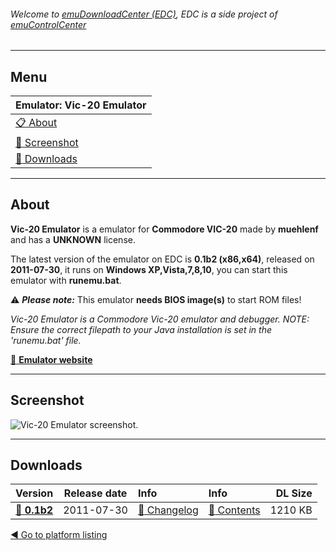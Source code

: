 ###### Welcome to [emuDownloadCenter (EDC)](https://github.com/PhoenixInteractiveNL/emuDownloadCenter/wiki/), EDC is a side project of [emuControlCenter](https://github.com/PhoenixInteractiveNL/emuControlCenter/wiki/)
***
## Menu
| **Emulator: Vic-20 Emulator** |
|:---------|
| [:clipboard: About](#about) |
| [:sunrise: Screenshot](#screenshot) |
| [:floppy_disk: Downloads](#downloads) |
***
## About
**Vic-20 Emulator** is a emulator for **Commodore VIC-20** made by **muehlenf** and has a **UNKNOWN** license.

The latest version of the emulator on EDC is **0.1b2 (x86,x64)**, released on **2011-07-30**, it runs on **Windows XP,Vista,7,8,10**, you can start this emulator with **runemu.bat**.

:warning: _**Please note:**_ This emulator **needs BIOS image(s)** to start ROM files!

_Vic-20 Emulator is a Commodore Vic-20 emulator and debugger. NOTE: Ensure the correct filepath to your Java installation is set in the 'runemu.bat' file._

[:link: **Emulator website**](http://sourceforge.net/projects/vic20emu/)
***
## Screenshot
![](https://raw.githubusercontent.com/PhoenixInteractiveNL/emuDownloadCenter/master/hooks/vic20emu/screen.jpg "Vic-20 Emulator screenshot.")
***
## Downloads
| Version  | Release date  | Info       | Info       | DL Size    |
|:---------|:-------------:|:-----------|:-----------|-----------:|
| [:floppy_disk: **0.1b2**](https://github.com/PhoenixInteractiveNL/edc-repo0005/raw/master/vic20emu/0.1b2.7z) | 2011-07-30 | [:page_facing_up: Changelog](https://github.com/PhoenixInteractiveNL/edc-repo0005/blob/master/vic20emu/0.1b2_changelog.txt) | [:mag_right: Contents](https://github.com/PhoenixInteractiveNL/edc-repo0005/blob/master/vic20emu/0.1b2_contents.txt) | 1210 KB |

[:arrow_backward: Go to platform listing](https://github.com/PhoenixInteractiveNL/emuDownloadCenter/wiki/EDC-Platform-List)
